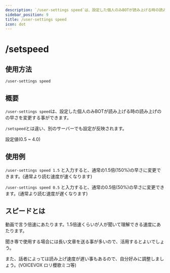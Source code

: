 ```yaml
---
description: `/user-settings speed`は、設定した個人のみBOTが読み上げる時の読み上げのの早さを変更する事ができます。
sidebar_position: 9
title: /user-settings speed
icon: dot
---
```


# /setspeed

## 使用方法
```
/user-settings speed
```

## 概要
`/user-settings speed`は、設定した個人のみBOTが読み上げる時の読み上げのの早さを変更する事ができます。

`/setspeed`とは違い、別のサーバーでも設定が反映されます。

設定値(0.5 ~ 4.0)

## 使用例
`/user-settings speed 1.5` と入力すると、通常の1.5倍(150%)の早さに変更できます。(通常より読む速度が速くなります)

`/user-settings speed 0.5` と入力すると、通常の0.5倍(50%)の早さに変更できます。(通常より読む速度が遅くなります)

## スピードとは
動画で言う倍速にあたります。1.5倍速くらいが人が聞いて理解できる速度にあたります。

聞き専で使用する場合には長い文章を送る事が多いので、活用するとよいでしょう。

また、話者によっては読み上げ速度が遅い事もあるので、自分好みに調整しましょう。(VOICEVOX ロリ櫻歌ミコ等)
